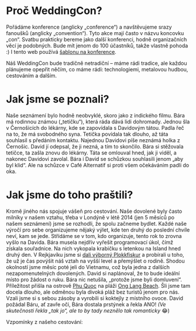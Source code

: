 # Proč WeddingCon?

Pořádáme konference (anglicky „conference“) a navštěvujeme srazy fanoušků (anglicky „convention“). Tyto akce mají často v názvu koncovku „con“. Svatbu prakticky bereme jako další konferenci, hodně organizačních věcí je podobných. Bude mít jenom do 100 účastníků, takže vlastně pohoda :) I tento web používá [šablonu na konference](https://github.com/gdg-x/hoverboard).

Náš WeddingCon bude tradičně netradiční – máme rádi tradice, ale každou plánujeme opepřit něčím, co máme rádi: technologiemi, metalovou hudbou, cestováním a dalším.

# Jak jsme se poznali?

Naše seznámení bylo hodně neobvyklé, skoro jako z indického filmu. Bára má rodinnou známou („tetičku“), která ráda dává lidi dohromady. Jednou šla v Černošicích do lékárny, kde se zapovídala s Davidovým tátou. Padla řeč na to, že má svobodného syna. Tetička povídala tak dlouho, až táta souhlasil s předáním kontaktu. Najednou Davidovi píše neznámá holka z Černošic. David jí odepsal, že ji nezná, a tím to skončilo. Bára si stěžovala tetičce, ta zašla znovu do lékárny. Táta se omlouval hned, jak ji viděl, a nakonec Davidovi zavolal. Bára i David se schůzkou souhlasili jenom „aby byl klid“. Ale na schůzce v Café Alternatif si proti všem očekáváním padli do oka.

# Jak jsme do toho praštili?

Kromě jiného nás spojuje vášeň pro cestování. Naše dovolené byly často milníky v našem vztahu, třeba v Londýně v létě 2014 (jen 5 měsíců po našem seznámení) jsme se rozhodli, že spolu začneme bydlet. Každé naše výročí pro sebe organizujeme nějaký výlet, kde ten druhý do poslední chvíle neví, kam se jede. Střídáme se v tom, kdo organizuje, tento rok to zrovna vyšlo na Davida. Bára musela nejdřív vyřešit programovací úkol, čímž získala souřadnice. Na nich vykopala krabičku s letenkou na Island hned druhý den. V Rejkjavíku jsme si [dali výborný Plokkfiskur](https://goo.gl/maps/Z9RjGYCzuos) a probírali u toho, že už je čas povýšit náš vztah na vyšší level a přemýšlet o rodině. Shodou okolností jsme měsíc poté jeli do Vietnamu, což byla jedna z dalších nezapomenutelných dovolených. David si naplánoval, že to bude ideální místo pro žádost o ruku. Bára nic netušila, „protože jsme byli domluvení“. Příležitost přišla na ostrově [Phu Quoc](https://goo.gl/maps/mEtzXG7iUPs) na pláži [Ong Lang Beach](https://goo.gl/maps/918cM1WPFG72). Šli jsme tam docela dlouho, ale odměnou byla divoká pláž bez turistů jenom pro nás. Vzali jsme si s sebou zásoby a vyrobili si koktejly z místního ovoce. David požádal Báru, ať zavře oči, Bára dostala prstýnek a řekla ANO! _(Ve skutečnosti řekla „tak jo“, ale to by tady neznělo tak romanticky_ 😂)

Vzpomínky z našeho cestování:
